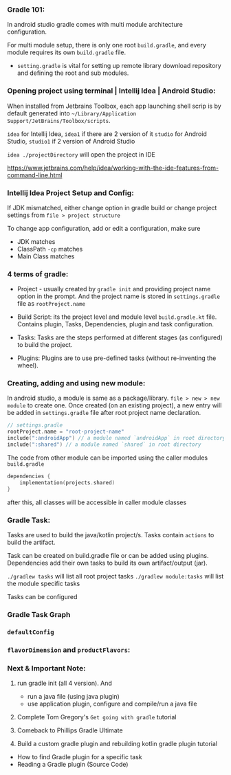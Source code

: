 ### Gradle 101:
In android studio gradle comes with multi module architecture configuration.

For multi module setup, there is only one root `build.gradle`, and every module requires its own `build.gradle` file.

- `setting.gradle` is vital for setting up remote library download repository and defining the root and sub modules.


### Opening project using terminal | Intellij Idea | Android Studio:
When installed from Jetbrains Toolbox, each app launching shell scrip is by default generated into `~/Library/Application Support/JetBrains/Toolbox/scripts`.

`idea` for Intellij Idea, `idea1` if there are 2 version of it
`studio` for Android Studio, `studio1` if 2 version of Android Studio


`idea ./projectDirectory` will open the project in IDE 


https://www.jetbrains.com/help/idea/working-with-the-ide-features-from-command-line.html

### Intellij Idea Project Setup and Config:
If JDK mismatched, either change option in gradle build or change project settings from `file > project structure`

To change app configuration, add or edit a configuration, make sure
- JDK matches
- ClassPath `-cp` matches
- Main Class matches


### 4 terms of gradle:
- Project - usually created by `gradle init` and providing project name option in the prompt. And the project name is stored in `settings.gradle` file as `rootProject.name`

- Build Script: its the project level and module level `build.gradle.kt` file. Contains plugin, Tasks, Dependencies, plugin and task configuration.

- Tasks: Tasks are the steps performed at different stages (as configured) to build the project.

- Plugins: Plugins are to use pre-defined tasks (without re-inventing the wheel).

### Creating, adding and using new module:
In android studio, a module is same as a package/library. `file > new > new module` to create one. Once created (on an existing project), a new entry will be added in `settings.gradle` file after root project name declaration.

```kotlin
// settings.gradle
rootProject.name = "root-project-name"
include(":androidApp") // a module named `androidApp` in root directory
include(":shared") // a module named `shared` in root directory
```

The code from other module can be imported using the caller modules `build.gradle`

```kotlin
dependencies {
    implementation(projects.shared)
}
```

after this, all classes will be accessible in caller module classes


### Gradle Task:
Tasks are used to build the java/kotlin project/s. Tasks contain `actions` to build the artifact. 

Task can be created on build.gradle file or can be added using plugins. Dependencies add their own tasks to build its own artifact/output (jar). 

`./gradlew tasks` will list all root project tasks
`./gradlew module:tasks` will list the module specific tasks

Tasks can be configured

### Gradle Task Graph

### `defaultConfig`

### `flavorDimension` and `productFlavors`:

### Next & Important Note:
1. run gradle init (all 4 version). And 
    - run a java file (using java plugin)
    - use application plugin, configure and compile/run a java file

2. Complete Tom Gregory's `Get going with gradle` tutorial
3. Comeback to Phillips Gradle Ultimate
4. Build a custom gradle plugin and rebuilding kotlin gradle plugin tutorial
- How to find Gradle plugin for a specific task
- Reading a Gradle plugin (Source Code)